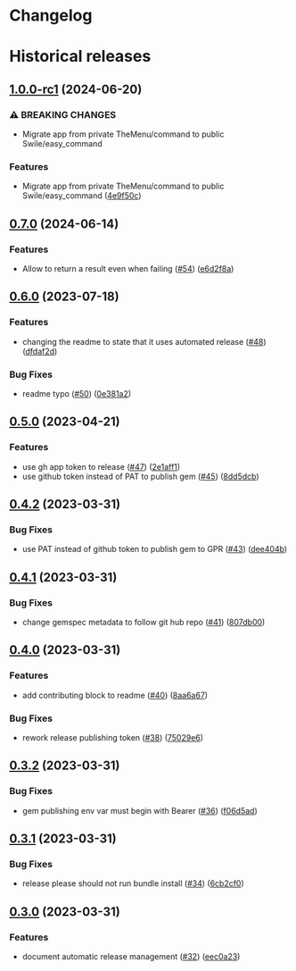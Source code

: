 # Changelog

# Historical releases

## [1.0.0-rc1](https://github.com/Swile/easy_command/compare/v0.7.0...v1.0.0-rc1) (2024-06-20)


### ⚠ BREAKING CHANGES

* Migrate app from private TheMenu/command to public Swile/easy_command

### Features

* Migrate app from private TheMenu/command to public Swile/easy_command ([4e9f50c](https://github.com/Swile/easy_command/commit/4e9f50c1c73eeed4f263fe1bd7cb371666d1660e))

## [0.7.0](https://github.com/TheMenu/command/compare/v0.6.0...v0.7.0) (2024-06-14)


### Features

* Allow to return a result even when failing ([#54](https://github.com/TheMenu/command/issues/54)) ([e6d2f8a](https://github.com/TheMenu/command/commit/e6d2f8a9cb6d8222c44178b07a5caeae7fb5a5eb))

## [0.6.0](https://github.com/TheMenu/command/compare/v0.5.0...v0.6.0) (2023-07-18)


### Features

* changing the readme to state that it uses automated release ([#48](https://github.com/TheMenu/command/issues/48)) ([dfdaf2d](https://github.com/TheMenu/command/commit/dfdaf2d0ebfb860cedb6127d2110ac220cdd1aab))


### Bug Fixes

* readme typo ([#50](https://github.com/TheMenu/command/issues/50)) ([0e381a2](https://github.com/TheMenu/command/commit/0e381a2fd4ccb744918333967746a48dfcf51247))

## [0.5.0](https://github.com/TheMenu/command/compare/v0.4.2...v0.5.0) (2023-04-21)


### Features

* use gh app token to release ([#47](https://github.com/TheMenu/command/issues/47)) ([2e1aff1](https://github.com/TheMenu/command/commit/2e1aff1476544304870051fcd36843a523edebcf))
* use github token instead of PAT to publish gem ([#45](https://github.com/TheMenu/command/issues/45)) ([8dd5dcb](https://github.com/TheMenu/command/commit/8dd5dcba4d57a537c26c0ea600adddcb87ca4292))

## [0.4.2](https://github.com/TheMenu/command/compare/v0.4.1...v0.4.2) (2023-03-31)


### Bug Fixes

* use PAT instead of github token to publish gem to GPR ([#43](https://github.com/TheMenu/command/issues/43)) ([dee404b](https://github.com/TheMenu/command/commit/dee404b4805742d3bfef40a040e745f68221a8da))

## [0.4.1](https://github.com/TheMenu/command/compare/v0.4.0...v0.4.1) (2023-03-31)


### Bug Fixes

* change gemspec metadata to follow git hub repo ([#41](https://github.com/TheMenu/command/issues/41)) ([807db00](https://github.com/TheMenu/command/commit/807db0017fad6eb203fb14da49b65bb605878d7d))

## [0.4.0](https://github.com/TheMenu/command/compare/v0.3.2...v0.4.0) (2023-03-31)


### Features

* add contributing block to readme ([#40](https://github.com/TheMenu/command/issues/40)) ([8aa6a67](https://github.com/TheMenu/command/commit/8aa6a67ec936da6800e9a1b356cf140af26d6c86))


### Bug Fixes

* rework release publishing token ([#38](https://github.com/TheMenu/command/issues/38)) ([75029e6](https://github.com/TheMenu/command/commit/75029e695c2b4c7829e9620342c1b2418d9e80b2))

## [0.3.2](https://github.com/TheMenu/command/compare/v0.3.1...v0.3.2) (2023-03-31)


### Bug Fixes

* gem publishing env var must begin with Bearer ([#36](https://github.com/TheMenu/command/issues/36)) ([f06d5ad](https://github.com/TheMenu/command/commit/f06d5ad8a310a4ff8c517d5c50c3e60754af087e))

## [0.3.1](https://github.com/TheMenu/command/compare/v0.3.0...v0.3.1) (2023-03-31)


### Bug Fixes

* release please should not run bundle install ([#34](https://github.com/TheMenu/command/issues/34)) ([6cb2cf0](https://github.com/TheMenu/command/commit/6cb2cf01a9c3a884ba420e8ae0a7a3860486c587))

## [0.3.0](https://github.com/TheMenu/command/compare/v0.2.0...v0.3.0) (2023-03-31)


### Features

* document automatic release management ([#32](https://github.com/TheMenu/command/issues/32)) ([eec0a23](https://github.com/TheMenu/command/commit/eec0a23167e63b98f8a0140c607fb28ee52ce047))
